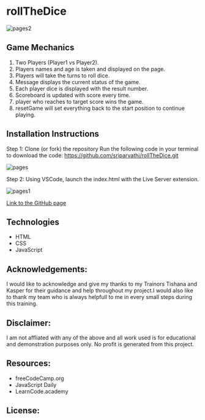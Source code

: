 # rollTheDice
![pages2](https://user-images.githubusercontent.com/105339225/202557120-3912239b-8738-4828-b512-c1b84118dab5.png)
## Game Mechanics
1. Two Players (Player1 vs Player2).
2. Players names and age is taken and displayed on the page.
3. Players will take the turns to roll dice.
4. Message displays the current status of the game.
5. Each player dice is displayed with the result number.
6. Scoreboard is updated with score every time.
7. player who reaches to target score wins the game.
8. resetGame will set everything back to the start position to continue playing.


## Installation Instructions
Step 1: Clone (or fork) the repository
Run the following code in your terminal to download the code:
https://github.com/sriparvathi/rollTheDice.git

![pages](https://user-images.githubusercontent.com/105339225/202557056-21cb890d-583e-4eb8-bc26-fdc3c1bbda47.png)


Step 2: Using VSCode, launch the index.html with the Live Server extension.

![pages1](https://user-images.githubusercontent.com/105339225/202557077-4e2e2140-228f-47c0-a9bd-dae876a736ab.png)

[Link to the GitHub page ](https://github.com/sriparvathi/rollTheDice/settings/pages)


## Technologies
- HTML
- CSS
- JavaScript

## Acknowledgements:
I would like to acknowledge and give my thanks to my Trainors Tishana and Kasper for their guidance and help throughout my project.I would also like to thank my team who is always helpfull to me in every small steps during this training.


## Disclaimer:
I am not affliated with any of the above and all work used is for educational and demonstration purposes only. No profit is generated from this project.

## Resources:
- freeCodeCamp.org
- JavaScript Daily
- LearnCode.academy


## License:
